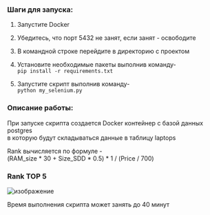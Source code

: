 ### Шаги для запуска: ### 

1. Запустите Docker

1. Убедитесь, что порт 5432 не занят, если занят - освободите

2. В командной строке перейдите в директорию с проектом

3. Установите необходимые пакеты выполнив команду-  
`pip install -r requirements.txt`

4. Запустите скрипт выполнив команду-  
`python my_selenium.py`


### Описание работы: ### 

При запуске скрипта создается Docker контейнер с базой данных postgres  
в которую будут складываться данные в таблицу laptops  

Rank вычисляется по формуле -  
(RAM_size * 30 + Size_SDD * 0.5) * 1 / (Price / 700)  

### Rank TOP 5 ### 
![изображение](https://user-images.githubusercontent.com/57752592/213621093-49dd06e5-0938-4306-b28c-b1ae9161bf85.png)

Время выполнения скрипта может занять до 40 минут
